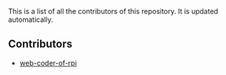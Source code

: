 <!-- filepath: /workspaces/PyServer-Designer/CONTRIBUTERS.md -->
This is a list of all the contributors of this repository.
It is updated automatically.

## Contributors
- [web-coder-of-rpi](https://github.com/web-coder-of-rpi)

